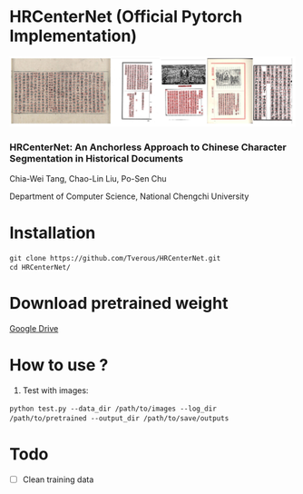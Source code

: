 # HRCenterNet (Official Pytorch Implementation)

![results](https://github.com/Tverous/HRCenterNet/blob/main/images/results.JPG)

### HRCenterNet: An Anchorless Approach to Chinese Character Segmentation in Historical Documents
Chia-Wei Tang, Chao-Lin Liu, Po-Sen Chu

Department of Computer Science, National Chengchi University

# Installation
```
git clone https://github.com/Tverous/HRCenterNet.git
cd HRCenterNet/
```
# Download pretrained weight

[Google Drive](https://drive.google.com/file/d/1EM00B9mh9jb8byEl0vLFtcfF_FdI65SH/view?usp=sharing)

# How to use ?

1) Test with images:

`python test.py --data_dir /path/to/images --log_dir /path/to/pretrained --output_dir /path/to/save/outputs`

# Todo
- [ ] Clean training data
